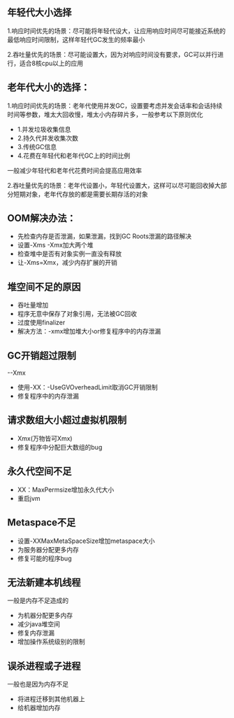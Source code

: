 ## 年轻代大小选择

1.响应时间优先的场景：尽可能将年轻代设大，让应用响应时间尽可能接近系统的最低响应时间限制，这样年轻代GC发生的频率最小

2.吞吐量优先的场景：尽可能设置大，因为对响应时间没有要求，GC可以并行进行，适合8核cpu以上的应用

## 老年代大小的选择：

1.响应时间优先的场景：老年代使用并发GC，设置要考虑并发会话率和会话持续时间等参数，堆太大回收慢，堆太小内存碎片多，一般参考以下原则优化

  - 1.并发垃圾收集信息
  - 2.持久代并发收集次数
  - 3.传统GC信息
  - 4.花费在年轻代和老年代GC上的时间比例
  
  一般减少年轻代和老年代花费时间会提高应用效率
  
2.吞吐量优先的场景：老年代设置小，年轻代设置大，这样可以尽可能回收掉大部分短期对象，老年代存放的都是需要长期存活的对象

## OOM解决办法：
  - 先检查内存是否泄漏，如果泄漏，找到GC Roots泄漏的路径解决
  - 设置-Xms -Xmx加大两个堆
  - 检查堆中是否有对象实例一直没有释放
  - 让-Xms=Xmx，减少内存扩展的开销
  
## 堆空间不足的原因

  - 吞吐量增加
  - 程序无意中保存了对象引用，无法被GC回收
  - 过度使用finalizer
  - 解决方法：-xmx增加堆大小or修复程序中的内存泄漏
  
## GC开销超过限制

   --Xmx
   - 使用-XX：-UseGVOverheadLimit取消GC开销限制
   - 修复程序中的内存泄漏
   
## 请求数组大小超过虚拟机限制

  - Xmx(万物皆可Xmx)
  - 修复程序中分配巨大数组的bug

## 永久代空间不足

   - XX：MaxPermsize增加永久代大小
   - 重启jvm
   
## Metaspace不足

  - 设置-XXMaxMetaSpaceSize增加metaspace大小
  - 为服务器分配更多内存
  - 修复可能的程序bug
  
## 无法新建本机线程

  一般是内存不足造成的
  
  - 为机器分配更多内存
  - 减少java堆空间
  - 修复内存泄漏
  - 增加操作系统级别的限制
  
## 误杀进程或子进程

   一般也是因为内存不足
   
   - 将进程迁移到其他机器上
   - 给机器增加内存
  


  

   
